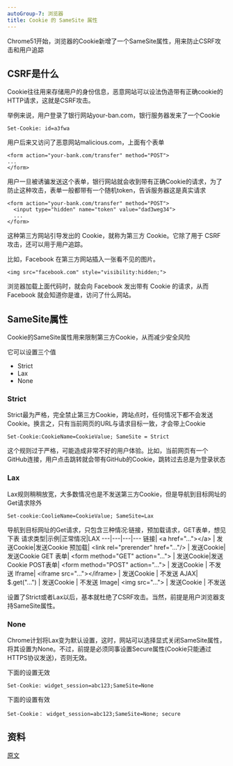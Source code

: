 ```yaml
---
autoGroup-7: 浏览器
title: Cookie 的 SameSite 属性
---
```

Chrome51开始，浏览器的Cookie新增了一个SameSite属性，用来防止CSRF攻击和用户追踪

## CSRF是什么
Cookie往往用来存储用户的身份信息，恶意网站可以设法伪造带有正确cookie的HTTP请求，这就是CSRF攻击。

举例来说，用户登录了银行网站your-ban.com，银行服务器发来了一个Cookie
```
Set-Cookie: id=a3fwa
```
用户后来又访问了恶意网站malicious.com，上面有个表单
```
<form action="your-bank.com/transfer" method="POST">
...
</form>
```
用户一旦被诱骗发送这个表单，银行网站就会收到带有正确Cookie的请求，为了防止这种攻击，表单一般都带有一个随机token，告诉服务器这是真实请求
```
<form action="your-bank.com/transfer" method="POST">
  <input type="hidden" name="token" value="dad3weg34">
  ...
</form>
```
这种第三方网站引导发出的 Cookie，就称为第三方 Cookie。它除了用于 CSRF 攻击，还可以用于用户追踪。

比如，Facebook 在第三方网站插入一张看不见的图片。
```
<img src="facebook.com" style="visibility:hidden;">
```
浏览器加载上面代码时，就会向 Facebook 发出带有 Cookie 的请求，从而 Facebook 就会知道你是谁，访问了什么网站。

## SameSite属性
Cookie的SameSite属性用来限制第三方Cookie，从而减少安全风险

它可以设置三个值
- Strict
- Lax
- None

### Strict
Strict最为严格，完全禁止第三方Cookie，跨站点时，任何情况下都不会发送Cookie。换言之，只有当前网页的URL与请求目标一致，才会带上Cookie
```
Set-Cookie:CookieName=CookieValue; SameSite = Strict
```
这个规则过于严格，可能造成非常不好的用户体验。比如，当前网页有一个GitHub连接，用户点击跳转就会带有GitHub的Cookie，跳转过去总是为登录状态

### Lax
Lax规则稍稍放宽，大多数情况也是不发送第三方Cookie，但是导航到目标网址的Get请求除外
```
Set-cookie:CoolieName=CookieValue; SameSite=Lax
```
导航到目标网址的Get请求，只包含三种情况:链接，预加载请求，GET表单，想见下表
请求类型|示例|正常情况|LAX
---|---|---|---
链接| &lt;a href="..."&gt;&lt;/a&gt; | 发送Cookie|发送Cookie
预加载| &lt;link rel="prerender" href="..."/&gt; | 发送Cookie|发送Cookie
GET 表单| &lt;form method="GET" action="..."&gt; | 发送Cookie|发送Cookie
POST表单| &lt;form method="POST" action="..."&gt; | 发送Cookie | 不发送
Iframe| &lt;iframe src="..."&gt;&lt;/iframe&gt; | 发送Cookie | 不发送
AJAX| $.get("...") | 发送Cookie | 不发送
Image| &lt;img src="..."&gt; | 发送Cookie | 不发送

设置了Strict或者Lax以后，基本就杜绝了CSRF攻击。当然，前提是用户浏览器支持SameSite属性。

### None
Chrome计划将Lax变为默认设置，这时，网站可以选择显式关闭SameSite属性，将其设置为None。不过，前提是必须同事设置Secure属性(Cookie只能通过HTTPS协议发送)，否则无效。

下面的设置无效
```
Set-Cookie: widget_session=abc123;SameSite=None
```
下面的设置有效
```
Set-Cookie： widget_session=abc123;SameSite=None; secure
```

## 资料
[原文](https://www.ruanyifeng.com/blog/2019/09/cookie-samesite.html)
